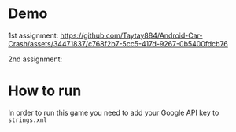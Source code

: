# Demo

1st assignment:
https://github.com/Taytay884/Android-Car-Crash/assets/34471837/c768f2b7-5cc5-417d-9267-0b5400fdcb76

2nd assignment:


# How to run
In order to run this game you need to add your Google API key to `strings.xml`


